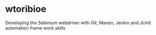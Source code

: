 # wtoribioe
Developing the Selenium webdriver with Git, Maven, Jenkin and JUnit automation frame work skills
